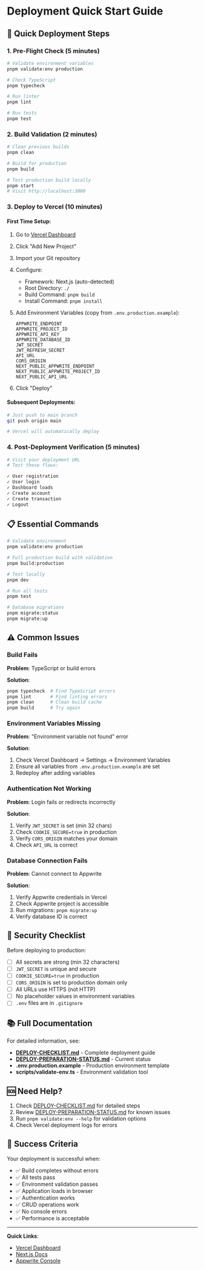 # Deployment Quick Start Guide

## 🚀 Quick Deployment Steps

### 1. Pre-Flight Check (5 minutes)

```bash
# Validate environment variables
pnpm validate:env production

# Check TypeScript
pnpm typecheck

# Run linter
pnpm lint

# Run tests
pnpm test
```

### 2. Build Validation (2 minutes)

```bash
# Clean previous builds
pnpm clean

# Build for production
pnpm build

# Test production build locally
pnpm start
# Visit http://localhost:3000
```

### 3. Deploy to Vercel (10 minutes)

#### First Time Setup:

1. Go to [Vercel Dashboard](https://vercel.com/dashboard)
2. Click "Add New Project"
3. Import your Git repository
4. Configure:
   - Framework: Next.js (auto-detected)
   - Root Directory: `./`
   - Build Command: `pnpm build`
   - Install Command: `pnpm install`

5. Add Environment Variables (copy from `.env.production.example`):

   ```
   APPWRITE_ENDPOINT
   APPWRITE_PROJECT_ID
   APPWRITE_API_KEY
   APPWRITE_DATABASE_ID
   JWT_SECRET
   JWT_REFRESH_SECRET
   API_URL
   CORS_ORIGIN
   NEXT_PUBLIC_APPWRITE_ENDPOINT
   NEXT_PUBLIC_APPWRITE_PROJECT_ID
   NEXT_PUBLIC_API_URL
   ```

6. Click "Deploy"

#### Subsequent Deployments:

```bash
# Just push to main branch
git push origin main

# Vercel will automatically deploy
```

### 4. Post-Deployment Verification (5 minutes)

```bash
# Visit your deployment URL
# Test these flows:

✓ User registration
✓ User login
✓ Dashboard loads
✓ Create account
✓ Create transaction
✓ Logout
```

## 📋 Essential Commands

```bash
# Validate environment
pnpm validate:env production

# Full production build with validation
pnpm build:production

# Test locally
pnpm dev

# Run all tests
pnpm test

# Database migrations
pnpm migrate:status
pnpm migrate:up
```

## ⚠️ Common Issues

### Build Fails

**Problem**: TypeScript or build errors

**Solution**:

```bash
pnpm typecheck  # Find TypeScript errors
pnpm lint       # Find linting errors
pnpm clean      # Clean build cache
pnpm build      # Try again
```

### Environment Variables Missing

**Problem**: "Environment variable not found" error

**Solution**:

1. Check Vercel Dashboard → Settings → Environment Variables
2. Ensure all variables from `.env.production.example` are set
3. Redeploy after adding variables

### Authentication Not Working

**Problem**: Login fails or redirects incorrectly

**Solution**:

1. Verify `JWT_SECRET` is set (min 32 chars)
2. Check `COOKIE_SECURE=true` in production
3. Verify `CORS_ORIGIN` matches your domain
4. Check `API_URL` is correct

### Database Connection Fails

**Problem**: Cannot connect to Appwrite

**Solution**:

1. Verify Appwrite credentials in Vercel
2. Check Appwrite project is accessible
3. Run migrations: `pnpm migrate:up`
4. Verify database ID is correct

## 🔐 Security Checklist

Before deploying to production:

- [ ] All secrets are strong (min 32 characters)
- [ ] `JWT_SECRET` is unique and secure
- [ ] `COOKIE_SECURE=true` in production
- [ ] `CORS_ORIGIN` is set to production domain only
- [ ] All URLs use HTTPS (not HTTP)
- [ ] No placeholder values in environment variables
- [ ] `.env` files are in `.gitignore`

## 📚 Full Documentation

For detailed information, see:

- **[DEPLOY-CHECKLIST.md](../DEPLOY-CHECKLIST.md)** - Complete deployment guide
- **[DEPLOY-PREPARATION-STATUS.md](../DEPLOY-PREPARATION-STATUS.md)** - Current status
- **.env.production.example** - Production environment template
- **scripts/validate-env.ts** - Environment validation tool

## 🆘 Need Help?

1. Check [DEPLOY-CHECKLIST.md](../DEPLOY-CHECKLIST.md) for detailed steps
2. Review [DEPLOY-PREPARATION-STATUS.md](../DEPLOY-PREPARATION-STATUS.md) for known issues
3. Run `pnpm validate:env --help` for validation options
4. Check Vercel deployment logs for errors

## 🎯 Success Criteria

Your deployment is successful when:

- ✅ Build completes without errors
- ✅ All tests pass
- ✅ Environment validation passes
- ✅ Application loads in browser
- ✅ Authentication works
- ✅ CRUD operations work
- ✅ No console errors
- ✅ Performance is acceptable

---

**Quick Links**:

- [Vercel Dashboard](https://vercel.com/dashboard)
- [Next.js Docs](https://nextjs.org/docs)
- [Appwrite Console](https://cloud.appwrite.io/console)

